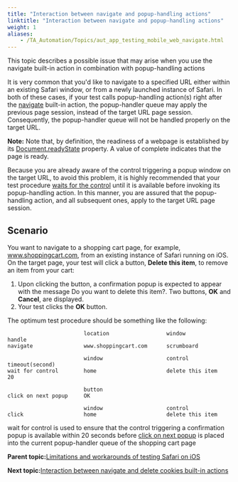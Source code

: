 ```yaml
--- 
title: "Interaction between navigate and popup-handling actions"
linktitle: "Interaction between navigate and popup-handling actions"
weight: 1
aliases: 
    - /TA_Automation/Topics/aut_app_testing_mobile_web_navigate.html
---
```


This topic describes a possible issue that may arise when you use the navigate built-in action in combination with popup-handling actions

It is very common that you'd like to navigate to a specified URL either within an existing Safari window, or from a newly launched instance of Safari. In both of these cases, if your test calls popup-handling action\(s\) right after the [navigate](/TA_Automation/Topics/bia_navigate.html) built-in action, the popup-handler queue may apply the previous page session, instead of the target URL page session. Consequently, the popup-handler queue will not be handled properly on the target URL.

**Note:** Note that, by definition, the readiness of a webpage is established by its [Document.readyState](https://developer.mozilla.org/en-US/docs/Web/API/document.readyState) property. A value of complete indicates that the page is ready.

Because you are already aware of the control triggering a popup window on the target URL, to avoid this problem, it is highly recommended that your test procedure [waits for the control](/TA_Automation/Topics/bia_wait_for_control.html) until it is available before invoking its popup-handling action. In this manner, you are assured that the popup-handling action, and all subsequent ones, apply to the target URL page session.

## Scenario

You want to navigate to a shopping cart page, for example, www.shoppingcart.com, from an existing instance of Safari running on iOS. On the target page, your test will click a button, **Delete this item**, to remove an item from your cart:

1.  Upon clicking the button, a confirmation popup is expected to appear with the message Do you want to delete this item?. Two buttons, **OK** and **Cancel**, are displayed.
2.  Your test clicks the **OK** button.

The optimum test procedure should be something like the following:

```
                        location                  window               handle
navigate                www.shoppingcart.com      scrumboard

                        window                    control              timeout(second)
wait for control        home                      delete this item     20

                        button
click on next popup     OK

                        window                    control
click                   home                      delete this item 
```

wait for control is used to ensure that the control triggering a confirmation popup is available within 20 seconds before [click on next popup](/TA_Automation/Topics/bia_click_on_next_popup.html) is placed into the current popup-handler queue of the shopping cart page

**Parent topic:**[Limitations and workarounds of testing Safari on iOS](/TA_Automation/Topics/aut_app_testing_mobile_web_Safari_limitations.html)

**Next topic:**[Interaction between navigate and delete cookies built-in actions](/TA_Automation/Topics/aut_app_testing_mobile_web_navigate_delete_cookies.html)

